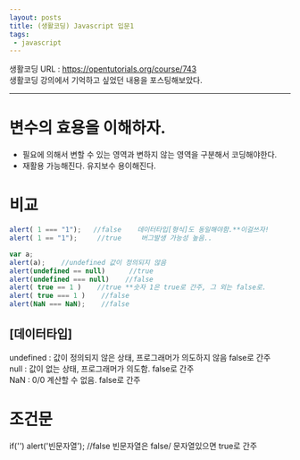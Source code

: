```yaml
---
layout: posts
title: (생활코딩) Javascript 입문1 
tags:
 - javascript
---
```


생활코딩 URL : https://opentutorials.org/course/743    
생활코딩 강의에서 기억하고 싶었던 내용을 포스팅해보았다.

---

# 변수의 효용을 이해하자.
- 필요에 의해서 변할 수 있는 영역과 변하지 않는 영역을 구분해서 코딩해야한다.
- 재활용 가능해진다. 유지보수 용이해진다.

# 비교
```javascript
alert( 1 === "1");   //false    데이터타입[형식]도 동일해야함.**이걸쓰자!
alert( 1 == "1");     //true     버그발생 가능성 높음..

var a;
alert(a);    //undefined 값이 정의되지 않음
alert(undefined == null)      //true
alert(undefined === null)    //false
alert( true == 1 )    //true **숫자 1은 true로 간주, 그 외는 false로.
alert( true === 1 )    //false 
alert(NaN === NaN);    //false
```

## [데이터타입]
undefined : 값이 정의되지 않은 상태, 프로그래머가 의도하지 않음 false로 간주    
null    :    값이 없는 상태, 프로그래머가 의도함. false로 간주    
NaN   : 0/0 계산할 수 없음. false로 간주

# 조건문
if('') alert('빈문자열'); //false 빈문자열은 false/ 문자열있으면 true로 간주